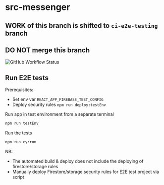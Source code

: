 # src-messenger

## WORK of this branch is shifted to `ci-e2e-testing` branch

## DO NOT merge this branch

![GitHub Workflow Status](https://img.shields.io/github/workflow/status/samRC/src-messenger/Deploy%20to%20Firebase%20Hosting%20on%20merge?label=BUILD%2FDEPLOY&style=for-the-badge)

## Run E2E tests

Prerequisites:

- Set env var `REACT_APP_FIREBASE_TEST_CONFIG`
- Deploy security rules `npm run deploy:testEnv`

Run app in test environment from a separate terminal

```bash
npm run testEnv
```

Run the tests

```bash
npm run cy:run
```

NB:

- The automated build & deploy does not include the deploying of firestore/storage rules
- Manually deploy Firestore/storage security rules for E2E test project via script
